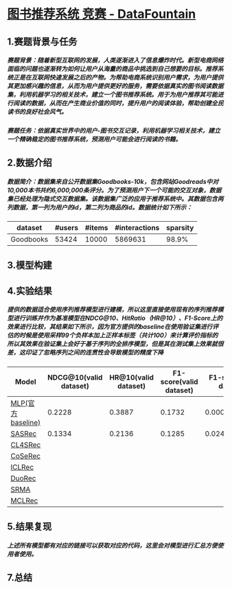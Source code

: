 

# [图书推荐系统 竞赛 - DataFountain](https://www.datafountain.cn/competitions/542)

## 1.赛题背景与任务

##### 赛题背景：随着新型互联网的发展，人类逐渐进入了信息爆炸时代。新型电商网络面临的问题也逐渐转为如何让用户从海量的商品中挑选到自己想要的目标。推荐系统正是在互联网快速发展之后的产物。为帮助电商系统识别用户需求，为用户提供其更加感兴趣的信息，从而为用户提供更好的服务，需要依据真实的图书阅读数据集，利用机器学习的相关技术，建立一个图书推荐系统。用于为用户推荐其可能进行阅读的数据，从而在产生商业价值的同时，提升用户的阅读体验，帮助创建全民读书的良好社会风气。

##### 赛题任务：依据真实世界中的用户-图书交互记录，利用机器学习相关技术，建立一个精确稳定的图书推荐系统，预测用户可能会进行阅读的书籍。

## 2.数据介绍

##### 数据简介：数据集来自公开数据集Goodbooks-10k，包含网站Goodreads中对10,000本书共约6,000,000条评分。为了预测用户下一个可能的交互对象，数据集已经处理为隐式交互数据集。该数据集广泛的应用于推荐系统中。其数据包含两列数据，第一列为用户的id，第二列为商品的id。数据统计如下所示：

| dataset   | #users | #items | #interactions | sparsity |
| --------- | ------ | ------ | ------------- | -------- |
| Goodbooks | 53424  | 10000   | 5869631       | 98.9%    |

## 3.模型构建

## 4.实验结果

##### 提供的数据适合使用序列推荐模型进行建模，所以这里直接使用现有的序列推荐模型进行训练并作为基准模型在NDCG@10、HitRatio（HR@10）、F1-Score上的效果进行比较，其结果如下所示，因为官方提供的baseline在使用验证集进行评估的时候是使用采样99个负样本加上正样本标签（共计100）来计算评价指标的所以其效果在验证集上会好于基于序列的全排序模型，但是其在测试集上效果就很差，这印证了忽略序列之间的连贯性会导致模型的精度下降

| Model                                                        | NDCG@10(valid dataset) | HR@10(valid dataset) | F1-score(valid dataset) | F1-score(test dataset) |
| ------------------------------------------------------------ | -------- | ------ | -------- | -------- |
| [MLP(官方baseline)](https://work.datafountain.cn/forum?id=563&type=2&source=1) |  0.2228        | 0.3887       |   0.1732    |   0.00056154537       |
| [SASRec](https://arxiv.org/abs/1808.09781)                   |   0.1334       |   0.2136     |   0.1285  |   0.02420261  |
| [CL4SRec](https://arxiv.org/abs/2010.14395)                  |          |        |     |     |
| [CoSeRec](https://arxiv.org/abs/2108.06479)                  |          |        |     |     |
| [ICLRec](https://arxiv.org/pdf/2202.02519.pdf)               |          |        |     |     |
| [DuoRec](https://arxiv.org/abs/2110.05730)                   |          |        |     |     |
| [SRMA](https://arxiv.org/abs/2203.15508)                     |          |        |     |     |
| [MCLRec](https://github.com/QinHsiu/MCLRec)                  |          |        |     |     |

## 5.结果复现

##### 上述所有模型都有对应的链接可以获取对应的代码，这里会对模型进行汇总方便使用者使用。

## 7.总结



